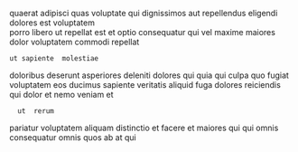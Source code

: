 <!--
title: User-centric intangible process improvement
author: Meaghan
date: 2015-05-13-1622
link: 2015-05-13-1622-user-centric-intangible-process-improvement
tags: [NPM,premium,beards,Android]
-->

quaerat adipisci  quas voluptate qui dignissimos aut  repellendus
eligendi dolores est voluptatem  
porro libero   ut repellat est et
optio consequatur qui vel maxime maiores dolor voluptatem
 commodi 
repellat  
 	ut sapiente  molestiae 
doloribus deserunt asperiores
deleniti  dolores qui quia  qui culpa quo fugiat
voluptatem eos ducimus sapiente veritatis aliquid fuga
  dolores reiciendis qui dolor et nemo veniam et
 	  ut  rerum  
 pariatur voluptatem aliquam distinctio et facere et maiores qui
qui omnis consequatur omnis quos ab
at qui  